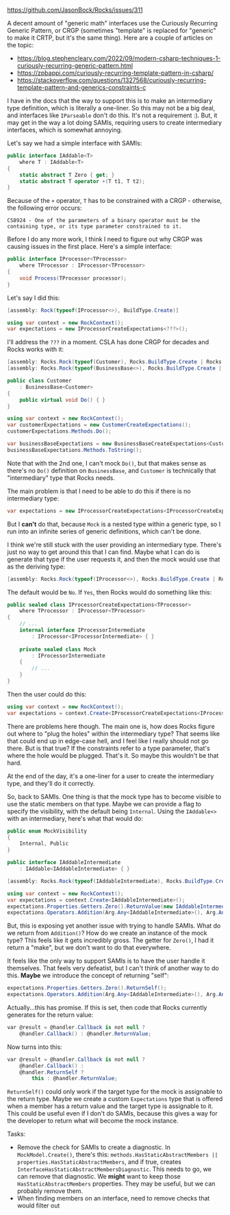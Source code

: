 https://github.com/JasonBock/Rocks/issues/311

A decent amount of "generic math" interfaces use the Curiously Recurring Generic Pattern, or CRGP (sometimes "template" is replaced for "generic" to make it CRTP, but it's the same thing). Here are a couple of articles on the topic:

* https://blog.stephencleary.com/2022/09/modern-csharp-techniques-1-curiously-recurring-generic-pattern.html
* https://zpbappi.com/curiously-recurring-template-pattern-in-csharp/
* https://stackoverflow.com/questions/1327568/curiously-recurring-template-pattern-and-generics-constraints-c

I have in the docs that the way to support this is to make an intermediary type definition, which is literally a one-liner. So this may not be a big deal, and interfaces like `IParseable` don't do this. It's not a requirement :). But, it may get in the way a lot doing SAMIs, requiring users to create intermediary interfaces, which is somewhat annoying.

Let's say we had a simple interface with SAMIs:

```c#
public interface IAddable<T>
    where T : IAddable<T>
{
    static abstract T Zero { get; }
    static abstract T operator +(T t1, T t2);
}
```

Because of the `+` operator, `T` has to be constrained with a CRGP - otherwise, the following error occurs:

```
CS8924 - One of the parameters of a binary operator must be the containing type, or its type parameter constrained to it.
```

Before I do any more work, I think I need to figure out why CRGP was causing issues in the first place. Here's a simple interface:

```c#
public interface IProcessor<TProcessor>
    where TProcessor : IProcessor<TProcessor>
{
    void Process(TProcessor processor);
}
```

Let's say I did this:

```c#
[assembly: Rock(typeof(IProcessor<>), BuildType.Create)]

using var context = new RockContext();
var expectations = new IProcessorCreateExpectations<???>();
```

I'll address the `???` in a moment. CSLA has done CRGP for decades and Rocks works with it:

```c#
[assembly: Rocks.Rock(typeof(Customer), Rocks.BuildType.Create | Rocks.BuildType.Make)]
[assembly: Rocks.Rock(typeof(BusinessBase<>), Rocks.BuildType.Create | Rocks.BuildType.Make)]

public class Customer
    : BusinessBase<Customer>
{
    public virtual void Do() { }
}

using var context = new RockContext();
var customerExpectations = new CustomerCreateExpectations();
customerExpectations.Methods.Do();

var businessBaseExpectations = new BusinessBaseCreateExpectations<Customer>();
businessBaseExpectations.Methods.ToString();
```

Note that with the 2nd one, I can't mock `Do()`, but that makes sense as there's no `Do()` definition on `BusinessBase`, and `Customer` is technically that "intermediary" type that Rocks needs.

The main problem is that I need to be able to do this if there is no intermediary type:

```c#
var expectations = new IProcessorCreateExpectations<IProcessorCreateExpectations<???>.Mock>();
```

But I **can't** do that, because `Mock` is a nested type within a generic type, so I run into an infinite series of generic definitions, which can't be done.

I think we're still stuck with the user providing an intermediary type. There's just no way to get around this that I can find. Maybe what I can do is generate that type if the user requests it, and then the mock would use that as the deriving type:

```c#
[assembly: Rocks.Rock(typeof(IProcessor<>), Rocks.BuildType.Create | Rocks.BuildType.Make, Rocks.GenerateIntermediateType.Yes)]
```

The default would be `No`. If `Yes`, then Rocks would do something like this:

```c#
public sealed class IProcessorCreateExpectations<TProcessor>
    where TProcessor : IProcessor<TProcessor>
{
    // ...
    internal interface IProcessorIntermediate
        : IProcessor<IProcessorIntermediate> { }
    
    private sealed class Mock
        : IProcessorIntermediate
    {
        // ...
    }
}
```

Then the user could do this:

```c#
using var context = new RockContext();
var expectations = context.Create<IProcessorCreateExpectations<IProcessorCreateExpectations.IProcessorIntermediate>>();
```

There are problems here though. The main one is, how does Rocks figure out where to "plug the holes" within the intermediary type? That seems like that could end up in edge-case hell, and I feel like I really should not go there. But is that true? If the constraints refer to a type parameter, that's where the hole would be plugged. That's it. So maybe this wouldn't be that hard.

At the end of the day, it's a one-liner for a user to create the intermediary type, and they'll do it correctly.

So, back to SAMIs. One thing is that the mock type has to become visible to use the static members on that type. Maybe we can provide a flag to specify the visibility, with the default being `Internal`. Using the `IAddable<>` with an intermediary, here's what that would do:

```c#
public enum MockVisibility
{
    Internal, Public
}

public interface IAddableIntermediate
    : IAddable<IAddableIntermediate> { }

[assembly: Rocks.Rock(typeof(IAddableIntermediate), Rocks.BuildType.Create | Rocks.BuildType.Make, Rocks.MockVisibility.Public)]

using var context = new RockContext();
var expectations = context.Create<IAddableIntermediate>();
expectations.Properties.Getters.Zero().ReturnValue(new IAddableIntermediateMakeExpectations().Instance());
expectations.Operators.Addition(Arg.Any<IAddableIntermediate>(), Arg.Any<IAddableIntermediate>()).ReturnValue(???);
```

But, this is exposing yet another issue with trying to handle SAMIs. What do we return from `Addition()`? How do we create an instance of the mock type? This feels like it gets incredibly gross. The getter for `Zero()`, I had it return a "make", but we don't want to do that everywhere.

It feels like the only way to support SAMIs is to have the user handle it themselves. That feels very defeatist, but I can't think of another way to do this. **Maybe** we introduce the concept of returning "self":

```c#
expectations.Properties.Getters.Zero().ReturnSelf();
expectations.Operators.Addition(Arg.Any<IAddableIntermediate>(), Arg.Any<IAddableIntermediate>()).ReturnSelf();
```

Actually...this has promise. If this is set, then code that Rocks currently generates for the return value:

```c#
var @result = @handler.Callback is not null ?
    @handler.Callback() : @handler.ReturnValue;
```

Now turns into this:

```c#
var @result = @handler.Callback is not null ?
    @handler.Callback() :
    @handler.ReturnSelf ?
        this : @handler.ReturnValue;
```

`ReturnSelf()` could only work if the target type for the mock is assignable to the return type. Maybe we create a custom `Expectations` type that is offered when a member has a return value and the target type is assignable to it. This could be useful even if I don't do SAMIs, because this gives a way for the developer to return what will become the mock instance.

Tasks:
* Remove the check for SAMIs to create a diagnostic. In `MockModel.Create()`, there's this: `methods.HasStaticAbstractMembers || properties.HasStaticAbstractMembers`, and if true, creates `InterfaceHasStaticAbstractMembersDiagnostic`. This needs to go, we can remove that diagnostic. We **might** want to keep those `HasStaticAbstractMembers` properties. They may be useful, but we can probably remove them.
* When finding members on an interface, need to remove checks that would filter out  